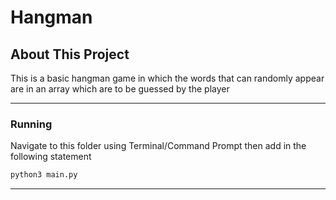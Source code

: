 # Hangman
 
## About This Project

This is a basic hangman game in which the words that can randomly appear are in an array which are to be guessed by the player 

---

### Running

Navigate to this folder using Terminal/Command Prompt then add in the following statement
```bash
python3 main.py
```

---